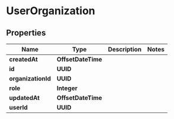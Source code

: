 

# UserOrganization


## Properties

| Name | Type | Description | Notes |
|------------ | ------------- | ------------- | -------------|
|**createdAt** | **OffsetDateTime** |  |  |
|**id** | **UUID** |  |  |
|**organizationId** | **UUID** |  |  |
|**role** | **Integer** |  |  |
|**updatedAt** | **OffsetDateTime** |  |  |
|**userId** | **UUID** |  |  |



